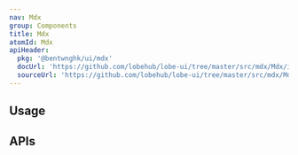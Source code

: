 ```yaml
---
nav: Mdx
group: Components
title: Mdx
atomId: Mdx
apiHeader:
  pkg: '@bentwnghk/ui/mdx'
  docUrl: 'https://github.com/lobehub/lobe-ui/tree/master/src/mdx/Mdx/index.md'
  sourceUrl: 'https://github.com/lobehub/lobe-ui/tree/master/src/mdx/Mdx/index.ts'
---
```


## Usage

<code src="./demos/index.tsx" nopadding></code>

## APIs

<API></API>
